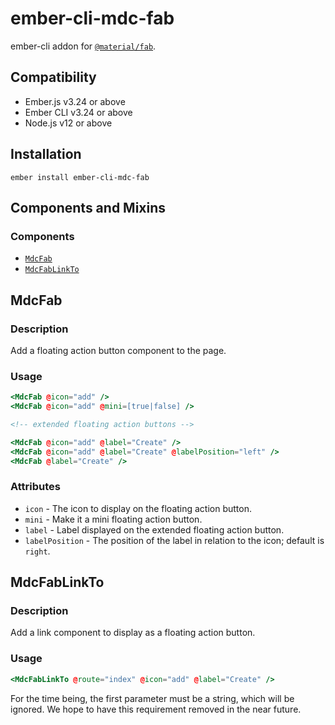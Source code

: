 ember-cli-mdc-fab
======================

ember-cli addon for [`@material/fab`](https://github.com/material-components/material-components-web/tree/master/packages/mdc-fab).


Compatibility
------------------------------------------------------------------------------

* Ember.js v3.24 or above
* Ember CLI v3.24 or above
* Node.js v12 or above


Installation
------------

    ember install ember-cli-mdc-fab

Components and Mixins
-----------------------

### Components

* [`MdcFab`](#MdcFab)
* [`MdcFabLinkTo`](#MdcFabLinkTo)

MdcFab
---------------

### Description

Add a floating action button component to the page.

### Usage

```handlebars
<MdcFab @icon="add" />
<MdcFab @icon="add" @mini=[true|false] />

<!-- extended floating action buttons -->

<MdcFab @icon="add" @label="Create" />
<MdcFab @icon="add" @label="Create" @labelPosition="left" />
<MdcFab @label="Create" />
```

### Attributes

* `icon` - The icon to display on the floating action button.
* `mini` - Make it a mini floating action button.
* `label` - Label displayed on the extended floating action button.
* `labelPosition` - The position of the label in relation to the icon; default is `right`.

MdcFabLinkTo
---------------------

### Description

Add a link component to display as a floating action button.

### Usage

```handlebars
<MdcFabLinkTo @route="index" @icon="add" @label="Create" />
```

For the time being, the first parameter must be a string, which will be ignored. We hope 
to have this requirement removed in the near future.
